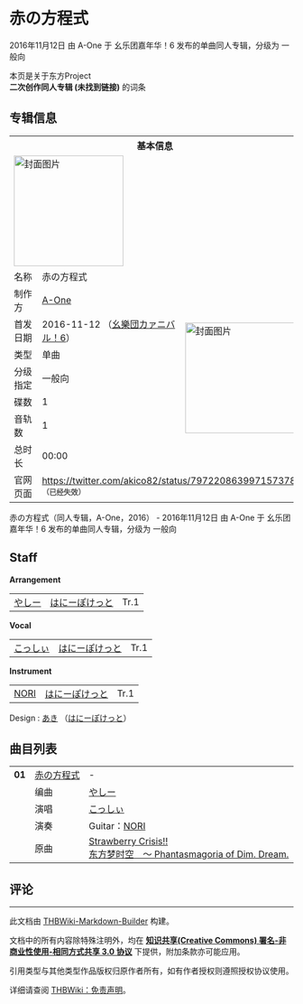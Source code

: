# 赤の方程式

<!-- source html: G:\repos\THBWiki-Markdown-Builder\THBWikiMarkdown\Temp\main\d\d7\ns0%3A%E8%B5%A4%E3%81%AE%E6%96%B9%E7%A8%8B%E5%BC%8F.html -->

2016年11月12日 由 A-One 于 幺乐团嘉年华！6 发布的单曲同人专辑，分级为 一般向

本页是关于东方Project  
 **二次创作同人专辑 (未找到链接)** 的词条

## 专辑信息

<table><tbody><tr><th colspan="3">基本信息</th></tr><tr><td class="cover-artwork-mobile" colspan="2"><a href="./文件-赤の方程式封面.jpg.md" class="image" title="封面图片"><img alt="封面图片" src="https://upload.thwiki.cc/thumb/5/57/%E8%B5%A4%E3%81%AE%E6%96%B9%E7%A8%8B%E5%BC%8F%E5%B0%81%E9%9D%A2.jpg/194px-%E8%B5%A4%E3%81%AE%E6%96%B9%E7%A8%8B%E5%BC%8F%E5%B0%81%E9%9D%A2.jpg" decoding="async" loading="lazy" width="194" height="196" srcset="https://upload.thwiki.cc/thumb/5/57/%E8%B5%A4%E3%81%AE%E6%96%B9%E7%A8%8B%E5%BC%8F%E5%B0%81%E9%9D%A2.jpg/291px-%E8%B5%A4%E3%81%AE%E6%96%B9%E7%A8%8B%E5%BC%8F%E5%B0%81%E9%9D%A2.jpg 1.5x, https://upload.thwiki.cc/thumb/5/57/%E8%B5%A4%E3%81%AE%E6%96%B9%E7%A8%8B%E5%BC%8F%E5%B0%81%E9%9D%A2.jpg/387px-%E8%B5%A4%E3%81%AE%E6%96%B9%E7%A8%8B%E5%BC%8F%E5%B0%81%E9%9D%A2.jpg 2x" data-file-width="506" data-file-height="512"></a></td>
</tr><tr><td class="label">名称</td><td colspan="2"> 赤の方程式 </td></tr><tr><td class="label">制作方</td><td><a href="./A-One.md" title="A-One">A-One</a></td><td class="cover-artwork" rowspan="7" style="min-width:196px;"><a href="./文件-赤の方程式封面.jpg.md" class="image" title="封面图片"><img alt="封面图片" src="https://upload.thwiki.cc/thumb/5/57/%E8%B5%A4%E3%81%AE%E6%96%B9%E7%A8%8B%E5%BC%8F%E5%B0%81%E9%9D%A2.jpg/194px-%E8%B5%A4%E3%81%AE%E6%96%B9%E7%A8%8B%E5%BC%8F%E5%B0%81%E9%9D%A2.jpg" decoding="async" loading="lazy" width="194" height="196" srcset="https://upload.thwiki.cc/thumb/5/57/%E8%B5%A4%E3%81%AE%E6%96%B9%E7%A8%8B%E5%BC%8F%E5%B0%81%E9%9D%A2.jpg/291px-%E8%B5%A4%E3%81%AE%E6%96%B9%E7%A8%8B%E5%BC%8F%E5%B0%81%E9%9D%A2.jpg 1.5x, https://upload.thwiki.cc/thumb/5/57/%E8%B5%A4%E3%81%AE%E6%96%B9%E7%A8%8B%E5%BC%8F%E5%B0%81%E9%9D%A2.jpg/387px-%E8%B5%A4%E3%81%AE%E6%96%B9%E7%A8%8B%E5%BC%8F%E5%B0%81%E9%9D%A2.jpg 2x" data-file-width="506" data-file-height="512"></a></td>
</tr><tr><td class="label">首发日期</td><td>2016-11-12&#160;（<a href="/展会作品列表?e=%E5%B9%BA%E4%B9%90%E5%9B%A2%E5%98%89%E5%B9%B4%E5%8D%8E%EF%BC%81%236">幺樂団カァニバル！6</a>）</td></tr><tr><td class="label">类型</td><td>单曲</td></tr><tr><td class="label">分级指定</td><td>一般向</td></tr><tr><td class="label">碟数</td><td>1</td></tr><tr><td class="label">音轨数</td><td>1</td></tr><tr><td class="label">总时长</td><td>00:00</td></tr>
<tr><td class="label">官网页面</td><td colspan="2"><a rel="nofollow" class="external free" href="https://twitter.com/akico82/status/797220863997157378">https://twitter.com/akico82/status/797220863997157378</a><br><span style="font-family: sans-serif; cursor: default; color:#555; font-size: 0.8em; bottom: 0.1em; font-weight: bold;" title="连接到已经失效网页">（已经失效）</span></td></tr></tbody></table>

赤の方程式（同人专辑，A-One，2016） - 2016年11月12日 由 A-One 于 幺乐团嘉年华！6 发布的单曲同人专辑，分级为 一般向

## Staff
  
 **Arrangement**   

<table><tbody><tr><td><a href="./やしー.md" class="mw-redirect" title="やしー">やしー</a></td><td><a href="./はにーぽけっと.md" title="はにーぽけっと">はにーぽけっと</a></td><td>Tr.1</td></tr></tbody></table>

  
 **Vocal**   

<table><tbody><tr><td><a href="./こっしぃ.md" class="mw-redirect" title="こっしぃ">こっしぃ</a></td><td><a href="./はにーぽけっと.md" title="はにーぽけっと">はにーぽけっと</a></td><td>Tr.1</td></tr></tbody></table>

  
 **Instrument**   

<table><tbody><tr><td><a href="./nori.md" title="nori" unred="">NORI</a></td><td><a href="./はにーぽけっと.md" title="はにーぽけっと">はにーぽけっと</a></td><td>Tr.1</td></tr></tbody></table>


Design
: [あき](./あき.md) （[はにーぽけっと](./はにーぽけっと.md)）


## 曲目列表

<table><tbody><tr><td id="1" class="infoRD"><b>01</b></td><td id="赤の方程式" colspan="2" class="title"><span class="new" title="（歌词页面不存在）"><a href="/index.php?title=%E6%AD%8C%E8%AF%8D:%E8%B5%A4%E3%81%AE%E6%96%B9%E7%A8%8B%E5%BC%8F&amp;boilerplate=模板:页面模板/曲目歌词&amp;action=edit">赤の方程式</a></span><span class="thcsearchlinks"><a rel="nofollow" class="external text" href="https://cd.thwiki.cc?arrange=やしー&amp;vocal=こっしぃ&amp;ogmusic=Strawberry Crisis!!&amp;fromwiki=赤の方程式"><span title="搜索相似同人曲"></span></a></span></td><td class="time">-</td></tr><tr><td class="left"></td><td class="label">编曲</td><td class="text" colspan="2"><a href="./やしー.md" class="mw-redirect" title="やしー">やしー</a><span class="thcsearchlinks"><a rel="nofollow" class="external text" href="https://cd.thwiki.cc?arrange=，やしー&amp;fromwiki=赤の方程式"><span></span></a></span></td></tr><tr><td class="left"></td><td class="label">演唱</td><td class="text" colspan="2"><a href="./こっしぃ.md" class="mw-redirect" title="こっしぃ">こっしぃ</a><span class="thcsearchlinks"><a rel="nofollow" class="external text" href="https://cd.thwiki.cc?vocal=こっしぃ&amp;fromwiki=赤の方程式"><span></span></a></span></td></tr><tr><td class="left"></td><td class="label">演奏</td><td class="text" colspan="2">Guitar：<a href="./nori.md" title="nori" unred="">NORI</a></td></tr><tr><td class="left"></td><td class="label">原曲</td><td class="text" colspan="2"><span class="thcsearchlinks"><a rel="nofollow" class="external text" href="https://cd.thwiki.cc?ogmusic=Strawberry Crisis!!&amp;fromwiki=赤の方程式"><span></span></a></span><div class="ogmusic"><a href="./Strawberry_Crisis!!.md" title="Strawberry Crisis!!">Strawberry Crisis!!</a></div><div class="source"><a href="./东方梦时空_～_Phantasmagoria_of_Dim._Dream..md" class="mw-redirect" title="东方梦时空 ～ Phantasmagoria of Dim. Dream.">东方梦时空　～ Phantasmagoria of Dim. Dream.</a></div></td></tr></tbody></table>



## 评论




---

此文档由 [THBWiki-Markdown-Builder](https://github.com/Delsin-Yu/THBWiki-Markdown-Builder) 构建。

文档中的所有内容除特殊注明外，均在 [**知识共享(Creative Commons) 署名-非商业性使用-相同方式共享 3.0 协议**](https://creativecommons.org/licenses/by-sa/3.0/deed.zh-hans) 下提供，附加条款亦可能应用。

引用类型与其他类型作品版权归原作者所有，如有作者授权则遵照授权协议使用。

详细请查阅 [THBWiki：免责声明](https://thbwiki.cc/THBWiki:%E5%85%8D%E8%B4%A3%E5%A3%B0%E6%98%8E)。

